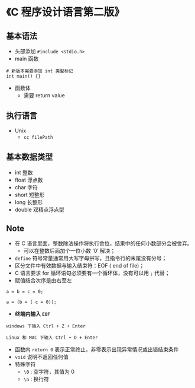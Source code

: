 # 《C 程序设计语言第二版》
## 基本语法

- 头部添加
`#include <stdio.h>`
- main 函数
```
# 新版本需要添加 int 类型标记
int main() {}
```
- 函数体
    - 需要 return value

## 执行语言
- Unix
    - `cc filePath`

## 基本数据类型
- int 整数
- float 浮点数
- char 字符
- short 短整形
- long 长整形
- double 双精点浮点型

## Note
- 在 C 语言里面，整数除法操作将执行舍位，结果中的任何小数部分会被舍弃。
    - 可以在整数后面加个一位小数 ‘0’ 解决；
- `define` 符号常量通常用大写字母拼写，且指令行的末尾没有分号；
- 区分文件中有效数据与输入结束符：EOF ( end of file)；
- C 语言要求 for 循环语句必须要有一个循环体，没有可以用 `;` 代替；
- 赋值结合次序是由右至左
```
a = b = c = 0;

a = (b = ( c = 0));
```
- **终端内输入 `EOF`**
```
windows 下输入 Ctrl + Z + Enter 

Linux 和 MAC 下输入 Ctrl + D + Enter
```
- 函数内 `return 0` 表示正常终止，非零表示出现异常情况或出错结束条件
- `void` 说明不返回任何值
-  特殊字符
    - `\0` : 空字符，其值为 0
    - `\n` : 换行符